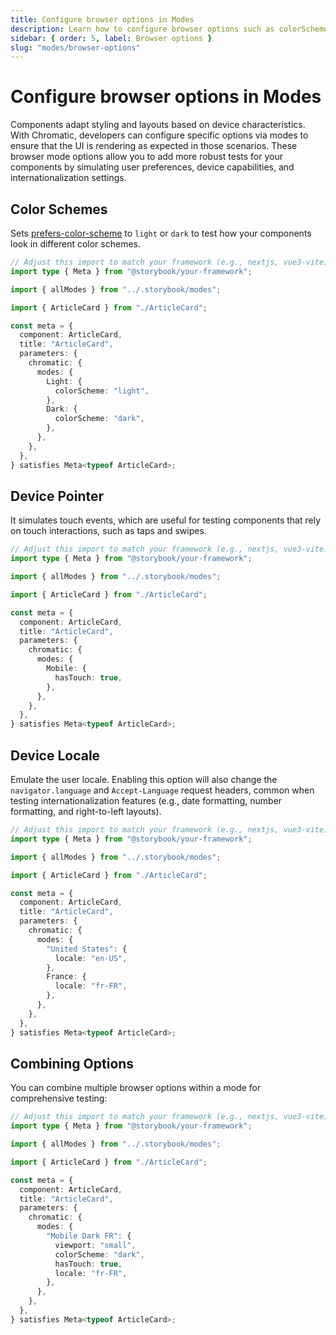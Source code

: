 ```yaml
---
title: Configure browser options in Modes
description: Learn how to configure browser options such as colorScheme and locale in Modes
sidebar: { order: 5, label: Browser options }
slug: "modes/browser-options"
---
```


# Configure browser options in Modes

Components adapt styling and layouts based on device characteristics. With Chromatic, developers can configure specific options via modes to ensure that the UI is rendering as expected in those scenarios. These browser mode options allow you to add more robust tests for your components by simulating user preferences, device capabilities, and internationalization settings.

## Color Schemes

Sets [prefers-color-scheme](https://developer.mozilla.org/en-US/docs/Web/CSS/@media/prefers-color-scheme) to `light` or `dark` to test how your components look in different color schemes.

```ts title="ArticleCard.stories.ts|tsx"
// Adjust this import to match your framework (e.g., nextjs, vue3-vite)
import type { Meta } from "@storybook/your-framework";

import { allModes } from "../.storybook/modes";

import { ArticleCard } from "./ArticleCard";

const meta = {
  component: ArticleCard,
  title: "ArticleCard",
  parameters: {
    chromatic: {
      modes: {
        Light: {
          colorScheme: "light",
        },
        Dark: {
          colorScheme: "dark",
        },
      },
    },
  },
} satisfies Meta<typeof ArticleCard>;
```

## Device Pointer

It simulates touch events, which are useful for testing components that rely on touch interactions, such as taps and swipes.

```ts title="ArticleCard.stories.ts|tsx"
// Adjust this import to match your framework (e.g., nextjs, vue3-vite)
import type { Meta } from "@storybook/your-framework";

import { allModes } from "../.storybook/modes";

import { ArticleCard } from "./ArticleCard";

const meta = {
  component: ArticleCard,
  title: "ArticleCard",
  parameters: {
    chromatic: {
      modes: {
        Mobile: {
          hasTouch: true,
        },
      },
    },
  },
} satisfies Meta<typeof ArticleCard>;
```

## Device Locale

Emulate the user locale. Enabling this option will also change the `navigator.language` and `Accept-Language` request headers, common when testing internationalization features (e.g., date formatting, number formatting, and right-to-left layouts).

```ts title="ArticleCard.stories.ts|tsx"
// Adjust this import to match your framework (e.g., nextjs, vue3-vite)
import type { Meta } from "@storybook/your-framework";

import { allModes } from "../.storybook/modes";

import { ArticleCard } from "./ArticleCard";

const meta = {
  component: ArticleCard,
  title: "ArticleCard",
  parameters: {
    chromatic: {
      modes: {
        "United States": {
          locale: "en-US",
        },
        France: {
          locale: "fr-FR",
        },
      },
    },
  },
} satisfies Meta<typeof ArticleCard>;
```

## Combining Options

You can combine multiple browser options within a mode for comprehensive testing:

```ts title="ArticleCard.stories.ts|tsx"
// Adjust this import to match your framework (e.g., nextjs, vue3-vite)
import type { Meta } from "@storybook/your-framework";

import { allModes } from "../.storybook/modes";

import { ArticleCard } from "./ArticleCard";

const meta = {
  component: ArticleCard,
  title: "ArticleCard",
  parameters: {
    chromatic: {
      modes: {
        "Mobile Dark FR": {
          viewport: "small",
          colorScheme: "dark",
          hasTouch: true,
          locale: "fr-FR",
        },
      },
    },
  },
} satisfies Meta<typeof ArticleCard>;
```

